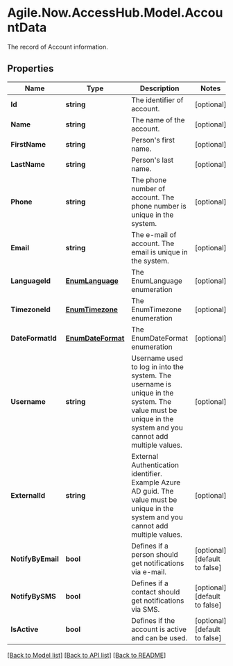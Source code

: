 # Agile.Now.AccessHub.Model.AccountData
The record of Account information.

## Properties

Name | Type | Description | Notes
------------ | ------------- | ------------- | -------------
**Id** | **string** | The identifier of account. | [optional] 
**Name** | **string** | The name of the account. | [optional] 
**FirstName** | **string** | Person&#39;s first name. | [optional] 
**LastName** | **string** | Person&#39;s last name. | [optional] 
**Phone** | **string** | The phone number of account. The phone number is unique in the system. | [optional] 
**Email** | **string** | The e-mail of account. The email is unique in the system. | [optional] 
**LanguageId** | [**EnumLanguage**](EnumLanguage.md) | The EnumLanguage enumeration | [optional] 
**TimezoneId** | [**EnumTimezone**](EnumTimezone.md) | The EnumTimezone enumeration | [optional] 
**DateFormatId** | [**EnumDateFormat**](EnumDateFormat.md) | The EnumDateFormat enumeration | [optional] 
**Username** | **string** | Username used to log in into the system. The username is unique in the system. The value must be unique in the system and you cannot add multiple values. | [optional] 
**ExternalId** | **string** | External Authentication identifier. Example Azure AD guid. The value must be unique in the system and you cannot add multiple values. | [optional] 
**NotifyByEmail** | **bool** | Defines if a person should get notifications via e-mail. | [optional] [default to false]
**NotifyBySMS** | **bool** | Defines if a contact should get notifications via SMS. | [optional] [default to false]
**IsActive** | **bool** | Defines if the account is active and can be used. | [optional] [default to false]

[[Back to Model list]](../../README.md#documentation-for-models) [[Back to API list]](../../README.md#documentation-for-api-endpoints) [[Back to README]](../../README.md)

